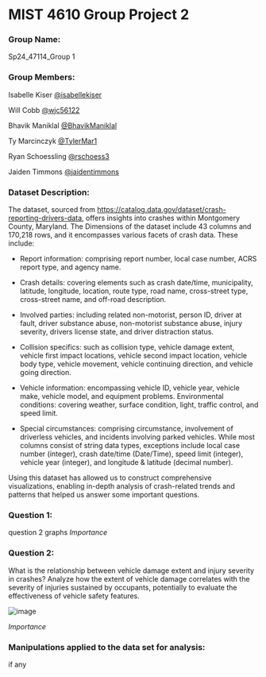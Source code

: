 # MIST 4610 Group Project 2
### Group Name:

Sp24_47114_Group 1

### Group Members:

Isabelle Kiser 
[@isabellekiser](https://github.com/isabellekiser)

Will Cobb 
[@wjc56122](https://github.com/wjc56122)

Bhavik Maniklal 
[@BhavikManiklal](https://github.com/BhavikManiklal ) 

Ty Marcinczyk 
[@TylerMar1](https://github.com/TylerMar1)

Ryan Schoessling 
[@rschoess3](https://github.com/rschoess3)

Jaiden Timmons 
[@jaidentimmons](https://github.com/jaidentimmons)


### Dataset Description:

The dataset, sourced from https://catalog.data.gov/dataset/crash-reporting-drivers-data, offers insights into crashes within Montgomery County, Maryland. The Dimensions of the dataset include 43 columns and 170,218 rows,  and it encompasses various facets of crash data. These include:

- Report information: comprising report number, local case number, ACRS report type, and agency name.

- Crash details: covering elements such as crash date/time, municipality, latitude, longitude, location, route type, road name, cross-street type, cross-street name, and off-road description.

- Involved parties: including related non-motorist, person ID, driver at fault, driver substance abuse, non-motorist substance abuse, injury severity, drivers license state, and driver distraction status.

- Collision specifics: such as collision type, vehicle damage extent, vehicle first impact locations, vehicle second impact location, vehicle body type, vehicle movement, vehicle continuing direction, and vehicle going direction.

- Vehicle information: encompassing vehicle ID, vehicle year, vehicle make, vehicle model, and equipment problems.
Environmental conditions: covering weather, surface condition, light, traffic control, and speed limit.

- Special circumstances: comprising circumstance, involvement of driverless vehicles, and incidents involving parked vehicles.
While most columns consist of string data types, exceptions include local case number (integer), crash date/time (Date/Time), speed limit (integer), vehicle year (integer), and longitude & latitude (decimal number).

Using this dataset has allowed us to construct comprehensive visualizations, enabling in-depth analysis of crash-related trends and patterns that helped us answer some important questions.


### Question 1:
question
2 graphs
*Importance*

### Question 2:
What is the relationship between vehicle damage extent and injury severity in crashes?
Analyze how the extent of vehicle damage correlates with the severity of injuries sustained by occupants, potentially to evaluate the effectiveness of vehicle safety features.

![image](https://github.com/isabellekiser/Group1Project2/assets/150094078/0a963636-9334-4e95-8b1b-412b7a8ff1f7)

*Importance*

### Manipulations applied to the data set for analysis:
if any
